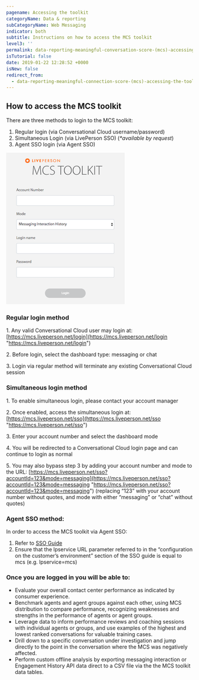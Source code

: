 ```yaml
---
pagename: Accessing the toolkit
categoryName: Data & reporting
subCategoryName: Web Messaging
indicator: both
subtitle: Instructions on how to access the MCS toolkit
level3: ''
permalink: data-reporting-meaningful-conversation-score-(mcs)-accessing-the-toolkit.html
isTutorial: false
date: 2019-01-22 12:28:52 +0000
isNew: false
redirect_from: 
  - data-reporting-meaningful-connection-score-(mcs)-accessing-the-toolkit.html
---
```

## How to access the MCS toolkit

There are three methods to login to the MCS toolkit:

1. Regular login (via Conversational Cloud username/password)
2. Simultaneous Login (via LivePerson SSO) (_*available by request_)
3. Agent SSO login (via Agent SSO)

![](/img/Accessing-MCS-toolkit1.png)

### Regular login method

1\. Any valid Conversational Cloud user may login at: [https://mcs.liveperson.net/login](https://mcs.liveperson.net/login "https://mcs.liveperson.net/login")

2\. Before login, select the dashboard type: messaging or chat

3\. Login via regular method will terminate any existing Conversational Cloud session

### Simultaneous login method

1\. To enable simultaneous login, please contact your account manager

2\. Once enabled, access the simultaneous login at: [https://mcs.liveperson.net/sso](https://mcs.liveperson.net/sso "https://mcs.liveperson.net/sso")

3\. Enter your account number and select the dashboard mode

4\. You will be redirected to a Conversational Cloud login page and can continue to login as normal

5\. You may also bypass step 3 by adding your account number and mode to the URL: [https://mcs.liveperson.net/sso?accountId=123&mode=messaging](https://mcs.liveperson.net/sso?accountId=123&mode=messaging "https://mcs.liveperson.net/sso?accountId=123&mode=messaging") (replacing “123” with your account number without quotes, and mode with either “messaging” or “chat” without quotes)

### **Agent SSO method:**

In order to access the MCS toolkit via Agent SSO:

1. Refer to [SSO Guide](https://knowledge.liveperson.com/security-regulations-login-sso-unified-login.html)
2. Ensure that the lpservice URL parameter referred to in the “configuration on the customer’s environment” section of the SSO guide is equal to mcs (e.g. lpservice=mcs)

### Once you are logged in you will be able to:

* Evaluate your overall contact center performance as indicated by consumer experience.
* Benchmark agents and agent groups against each other, using MCS distribution to compare performance, recognizing weaknesses and strengths in the performance of agents or agent groups.
* Leverage data to inform performance reviews and coaching sessions with individual agents or groups, and use examples of the highest and lowest ranked conversations for valuable training cases.
* Drill down to a specific conversation under investigation and jump directly to the point in the conversation where the MCS was negatively affected.
* Perform custom offline analysis by exporting messaging interaction or Engagement History API data direct to a CSV file via the the MCS toolkit data tables.
